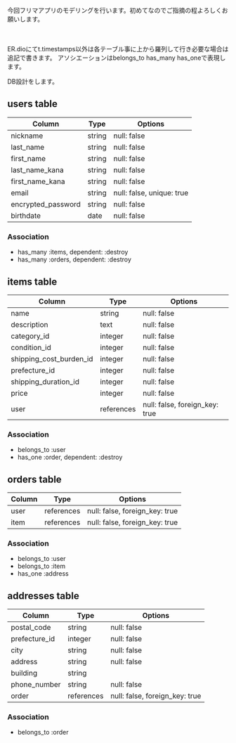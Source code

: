 今回フリマアプリのモデリングを行います。初めてなのでご指摘の程よろしくお願いします。

　

ER.dioにてt.timestamps以外は各テーブル事に上から羅列して行き必要な場合は追記で書きます。
アソシエーションはbelongs_to has_many has_oneで表現します。

DB設計をします。

## users table

| Column          | Type    | Options               |
| --------------- | ------- | --------------------- |
| nickname        | string  | null: false           |
| last_name       | string  | null: false           |
| first_name      | string  | null: false           |
| last_name_kana  | string  | null: false           |
| first_name_kana | string  | null: false           |
| email           | string  | null: false, unique: true |
| encrypted_password | string  | null: false         |
| birthdate       | date    | null: false           |

### Association

- has_many :items, dependent: :destroy 
- has_many :orders, dependent: :destroy    

## items table

| Column               | Type       | Options               |
| -------------------- | ---------- | --------------------- |
| name                 | string     | null: false           |
| description          | text       | null: false           |
| category_id          | integer | null: false           |
| condition_id         | integer | null: false           |
| shipping_cost_burden_id | integer | null: false           |
| prefecture_id    | integer | null: false           |
| shipping_duration_id | integer   | null: false          |
| price                | integer    | null: false           |
| user                 | references | null: false, foreign_key: true          |

### Association

- belongs_to :user 
- has_one :order, dependent: :destroy 

## orders table

| Column   | Type       | Options                        |
| -------- | ---------- | ------------------------------ |
| user     | references |  null: false, foreign_key: true |
| item     | references |  null: false, foreign_key: true |


### Association

- belongs_to :user    
- belongs_to :item
- has_one :address

## addresses table

| Column        | Type       | Options                         |
| ------------- | ---------- | ------------------------------- |
| postal_code   | string     | null: false                     |
| prefecture_id | integer    | null: false  |
| city          | string     | null: false                     |
| address       | string     | null: false                     |
| building      | string     |                                 |
| phone_number  | string     | null: false                     |
| order         | references | null: false, foreign_key: true  |

### Association
- belongs_to :order
